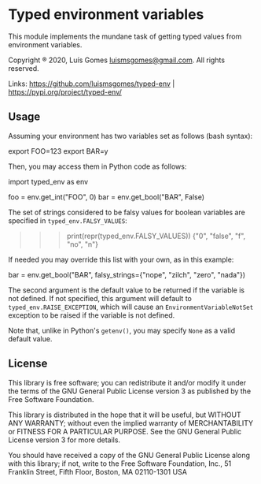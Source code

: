 # Typed environment variables

This module implements the mundane task of getting typed values from
 environment variables.

Copyright ® 2020, Luís Gomes luismsgomes@gmail.com. All rights reserved.

Links: https://github.com/luismsgomes/typed-env | https://pypi.org/project/typed-env/

Usage
-----

Assuming your environment has two variables set as follows (bash syntax):

export FOO=123
export BAR=y

Then, you may access them in Python code as follows:

   import typed_env as env

   foo = env.get_int("FOO", 0)
   bar = env.get_bool("BAR", False)

The set of strings considered to be falsy values for boolean variables are
specified in `typed_env.FALSY_VALUES`:

   >>> print(repr(typed_env.FALSY_VALUES))
   {"0", "false", "f", "no", "n"}

If needed you may override this list with your own, as in this example:


   bar = env.get_bool("BAR", falsy_strings={"nope", "zilch", "zero", "nada"})


The second argument is the default value to be returned if the variable is not defined.
If not specified, this argument will default to `typed_env.RAISE_EXCEPTION`, which will
cause an `EnvironmentVariableNotSet` exception to be raised if the variable is not defined.

Note that, unlike in Python's `getenv()`, you may specify `None` as a valid default value.


License
-------

This library is free software; you can redistribute it and/or modify it
under the terms of the GNU General Public License version 3 as published
by the Free Software Foundation.

This library is distributed in the hope that it will be useful, but
WITHOUT ANY WARRANTY; without even the implied warranty of
MERCHANTABILITY or FITNESS FOR A PARTICULAR PURPOSE. See the GNU General
Public License version 3 for more details.

You should have received a copy of the GNU General Public License along
with this library; if not, write to the Free Software Foundation, Inc.,
51 Franklin Street, Fifth Floor, Boston, MA 02110-1301 USA
